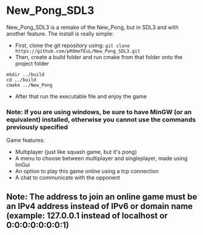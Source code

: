 # New_Pong_SDL3

New_Pong_SDL3 is a remake of the New_Pong, but in SDL3 and with another feature.
The install is really simple:
  - First, clone the git repository using:
`git clone https://github.com/pROmeTEuL/New_Pong_SDL3.git`
  - Then, create a build folder and run cmake from that folder onto the project folder
```
mkdir ../build
cd ../build
cmake ../New_Pong
```
  - After that run the executable file and enjoy the game
### Note: If you are using windows, be sure to have MinGW (or an equivalent) installed, otherwise you cannot use the commands previously specified
Game features:
  - Multiplayer (just like squash game, but it's pong)
  - A menu to choose between multiplayer and singleplayer, made using ImGui
  - An option to play this game online using a tcp connection
  - A chat to communicate with the opponent 
## Note: The address to join an online game must be an IPv4 address instead of IPv6 or domain name (example: 127.0.0.1 instead of localhost or 0:0:0:0:0:0:0:1)

